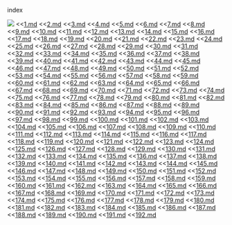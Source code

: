 index

![][1]
\<\<[1.md]()
\<\<[2.md]()
\<\<[3.md]()
\<\<[4.md]()
\<\<[5.md]()
\<\<[6.md]()
\<\<[7.md]()
\<\<[8.md]()
\<\<[9.md]()
\<\<[10.md]()
\<\<[11.md]()
\<\<[12.md]()
\<\<[13.md]()
\<\<[14.md]()
\<\<[15.md]()
\<\<[16.md]()
\<\<[17.md]()
\<\<[18.md]()
\<\<[19.md]()
\<\<[20.md]()
\<\<[21.md]()
\<\<[22.md]()
\<\<[23.md]()
\<\<[24.md]()
\<\<[25.md]()
\<\<[26.md]()
\<\<[27.md]()
\<\<[28.md]()
\<\<[29.md]()
\<\<[30.md]()
\<\<[31.md]()
\<\<[32.md]()
\<\<[33.md]()
\<\<[34.md]()
\<\<[35.md]()
\<\<[36.md]()
\<\<[37.md]()
\<\<[38.md]()
\<\<[39.md]()
\<\<[40.md]()
\<\<[41.md]()
\<\<[42.md]()
\<\<[43.md]()
\<\<[44.md]()
\<\<[45.md]()
\<\<[46.md]()
\<\<[47.md]()
\<\<[48.md]()
\<\<[49.md]()
\<\<[50.md]()
\<\<[51.md]()
\<\<[52.md]()
\<\<[53.md]()
\<\<[54.md]()
\<\<[55.md]()
\<\<[56.md]()
\<\<[57.md]()
\<\<[58.md]()
\<\<[59.md]()
\<\<[60.md]()
\<\<[61.md]()
\<\<[62.md]()
\<\<[63.md]()
\<\<[64.md]()
\<\<[65.md]()
\<\<[66.md]()
\<\<[67.md]()
\<\<[68.md]()
\<\<[69.md]()
\<\<[70.md]()
\<\<[71.md]()
\<\<[72.md]()
\<\<[73.md]()
\<\<[74.md]()
\<\<[75.md]()
\<\<[76.md]()
\<\<[77.md]()
\<\<[78.md]()
\<\<[79.md]()
\<\<[80.md]()
\<\<[81.md]()
\<\<[82.md]()
\<\<[83.md]()
\<\<[84.md]()
\<\<[85.md]()
\<\<[86.md]()
\<\<[87.md]()
\<\<[88.md]()
\<\<[89.md]()
\<\<[90.md]()
\<\<[91.md]()
\<\<[92.md]()
\<\<[93.md]()
\<\<[94.md]()
\<\<[95.md]()
\<\<[96.md]()
\<\<[97.md]()
\<\<[98.md]()
\<\<[99.md]()
\<\<[100.md]()
\<\<[101.md]()
\<\<[102.md]()
\<\<[103.md]()
\<\<[104.md]()
\<\<[105.md]()
\<\<[106.md]()
\<\<[107.md]()
\<\<[108.md]()
\<\<[109.md]()
\<\<[110.md]()
\<\<[111.md]()
\<\<[112.md]()
\<\<[113.md]()
\<\<[114.md]()
\<\<[115.md]()
\<\<[116.md]()
\<\<[117.md]()
\<\<[118.md]()
\<\<[119.md]()
\<\<[120.md]()
\<\<[121.md]()
\<\<[122.md]()
\<\<[123.md]()
\<\<[124.md]()
\<\<[125.md]()
\<\<[126.md]()
\<\<[127.md]()
\<\<[128.md]()
\<\<[129.md]()
\<\<[130.md]()
\<\<[131.md]()
\<\<[132.md]()
\<\<[133.md]()
\<\<[134.md]()
\<\<[135.md]()
\<\<[136.md]()
\<\<[137.md]()
\<\<[138.md]()
\<\<[139.md]()
\<\<[140.md]()
\<\<[141.md]()
\<\<[142.md]()
\<\<[143.md]()
\<\<[144.md]()
\<\<[145.md]()
\<\<[146.md]()
\<\<[147.md]()
\<\<[148.md]()
\<\<[149.md]()
\<\<[150.md]()
\<\<[151.md]()
\<\<[152.md]()
\<\<[153.md]()
\<\<[154.md]()
\<\<[155.md]()
\<\<[156.md]()
\<\<[157.md]()
\<\<[158.md]()
\<\<[159.md]()
\<\<[160.md]()
\<\<[161.md]()
\<\<[162.md]()
\<\<[163.md]()
\<\<[164.md]()
\<\<[165.md]()
\<\<[166.md]()
\<\<[167.md]()
\<\<[168.md]()
\<\<[169.md]()
\<\<[170.md]()
\<\<[171.md]()
\<\<[172.md]()
\<\<[173.md]()
\<\<[174.md]()
\<\<[175.md]()
\<\<[176.md]()
\<\<[177.md]()
\<\<[178.md]()
\<\<[179.md]()
\<\<[180.md]()
\<\<[181.md]()
\<\<[182.md]()
\<\<[183.md]()
\<\<[184.md]()
\<\<[185.md]()
\<\<[186.md]()
\<\<[187.md]()
\<\<[188.md]()
\<\<[189.md]()
\<\<[190.md]()
\<\<[191.md]()
\<\<[192.md]()

[1]:	/Users/shuuki/Desktop/sort%20this/Unknown%20Pages/illustration/rb-316-x.jpg
